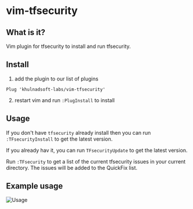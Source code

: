 # vim-tfsecurity

## What is it?

Vim plugin for tfsecurity to install and run tfsecurity.

## Install

1. add the plugin to our list of plugins

  ```
  Plug 'khulnadsoft-labs/vim-tfsecurity'
  ```

2. restart vim and run `:PlugInstall` to install


## Usage

If you don't have `tfsecurity` already install then you can run `:TFsecurityInstall` to get the latest version.

If you already hav it, you can run `TFsecurityUpdate` to get the latest version.

Run `:TFsecurity` to get a list of the current tfsecurity issues in your current directory. The issues will be added to the QuickFix list.


## Example usage

![Usage](using-vim-tfsecurity.gif)
